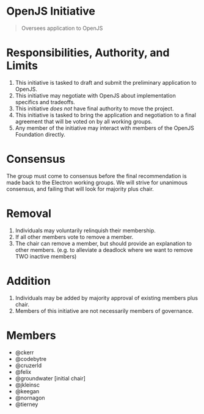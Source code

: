# OpenJS Initiative

> Oversees application to OpenJS

# Responsibilities, Authority, and Limits

1. This initiative is tasked to draft and submit the preliminary application to OpenJS.
2. This initiative may negotiate with OpenJS about implementation specifics and tradeoffs.
3. This initiative *does not* have final authority to move the project.
4. This initiative is tasked to bring the application and negotiation to a final agreement that will be voted on by all working groups.
5. Any member of the initiative may interact with members of the OpenJS Foundation directly.

# Consensus

The group must come to consensus before the final recommendation is made back to the Electron working groups.
We will strive for unanimous consensus, and failing that will look for majority plus chair.

# Removal

1. Individuals may voluntarily relinquish their membership.
2. If all other members vote to remove a member.
3. The chair can remove a member, but should provide an explanation to other members. (e.g. to alleviate a deadlock where we want to remove TWO inactive members)

# Addition

1. Individuals may be added by majority approval of existing members plus chair.
2. Members of this initiative are not necessarily members of governance.

# Members

- @ckerr
- @codebytre
- @cruzerld
- @felix
- @groundwater [initial chair]
- @jkleinsc
- @keegan
- @nornagon
- @tierney

